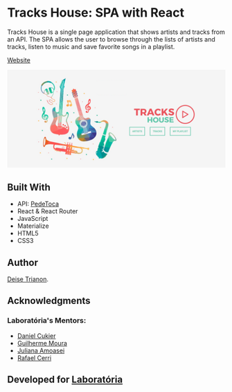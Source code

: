 # Tracks House: SPA with React

Tracks House is a single page application that shows artists and tracks from an API. The SPA allows the user to browse through the lists of artists and tracks, listen to music and save favorite songs in a playlist.

[Website](https://trackshouse.herokuapp.com/)

![demo](https://raw.githubusercontent.com/deisetrianon/tracks-house/master/src/images/demo.PNG)

## Built With
* API: [PedeToca](https://peaceful-badlands-98440.herokuapp.com/api-docs/)
* React & React Router
* JavaScript
* Materialize
* HTML5
* CSS3

## Author
[Deise Trianon](https://github.com/deisetrianon/).

## Acknowledgments
### Laboratória's Mentors:
* [Daniel Cukier](https://github.com/danicuki/)
* [Guilherme Moura](https://github.com/gmoura/)
* [Juliana Amoasei](https://github.com/julianaamoasei)
* [Rafael Cerri](https://github.com/rafaelbcerri/)

## Developed for [Laboratória](http://www.laboratoria.la/)
